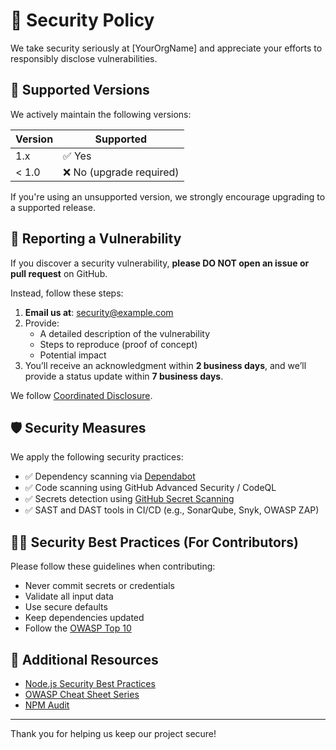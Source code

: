 # 🔐 Security Policy

We take security seriously at [YourOrgName] and appreciate your efforts to responsibly disclose vulnerabilities.

## 📆 Supported Versions

We actively maintain the following versions:

| Version | Supported          |
|---------|--------------------|
| 1.x     | ✅ Yes              |
| < 1.0   | ❌ No (upgrade required) |

If you're using an unsupported version, we strongly encourage upgrading to a supported release.

## 🚨 Reporting a Vulnerability

If you discover a security vulnerability, **please DO NOT open an issue or pull request** on GitHub.

Instead, follow these steps:

1. **Email us at**: [security@example.com](mailto:security@example.com)
2. Provide:
   - A detailed description of the vulnerability
   - Steps to reproduce (proof of concept)
   - Potential impact
3. You’ll receive an acknowledgment within **2 business days**, and we’ll provide a status update within **7 business days**.

We follow [Coordinated Disclosure](https://en.wikipedia.org/wiki/Coordinated_disclosure).

## 🛡️ Security Measures

We apply the following security practices:

- ✅ Dependency scanning via [Dependabot](https://github.com/dependabot)
- ✅ Code scanning using GitHub Advanced Security / CodeQL
- ✅ Secrets detection using [GitHub Secret Scanning](https://docs.github.com/en/code-security/secret-scanning)
- ✅ SAST and DAST tools in CI/CD (e.g., SonarQube, Snyk, OWASP ZAP)

## 👩‍💻 Security Best Practices (For Contributors)

Please follow these guidelines when contributing:

- Never commit secrets or credentials
- Validate all input data
- Use secure defaults
- Keep dependencies updated
- Follow the [OWASP Top 10](https://owasp.org/www-project-top-ten/)

## 🧾 Additional Resources

- [Node.js Security Best Practices](https://github.com/lirantal/nodejs-security-best-practices)
- [OWASP Cheat Sheet Series](https://cheatsheetseries.owasp.org/)
- [NPM Audit](https://docs.npmjs.com/cli/v8/commands/npm-audit)

---

Thank you for helping us keep our project secure!
